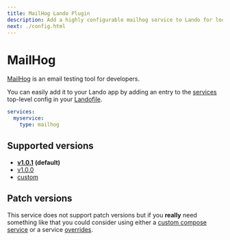 ```yaml
---
title: MailHog Lando Plugin
description: Add a highly configurable mailhog service to Lando for local development with all the power of Docker and Docker Compose.
next: ./config.html
---
```


# MailHog

[MailHog](https://github.com/mailhog/MailHog) is an email testing tool for developers.

You can easily add it to your Lando app by adding an entry to the [services](https://docs.lando.dev/core/v3/services/lando.html) top-level config in your [Landofile](https://docs.lando.dev/core/v3).

```yaml
services:
  myservice:
    type: mailhog
```

## Supported versions

*   **[v1.0.1](https://hub.docker.com/r/mailhog/mailhog/)** **(default)**
*   [v1.0.0](https://hub.docker.com/r/mailhog/mailhog/)
*   [custom](https://docs.lando.dev/core/v3/services/lando.html#overrides)

## Patch versions

This service does not support patch versions but if you **really** need something like that you could consider using either a [custom compose service](https://docs.lando.dev/plugins/compose) or a service [overrides](https://docs.lando.dev/core/v3/services/lando.html#overrides).

